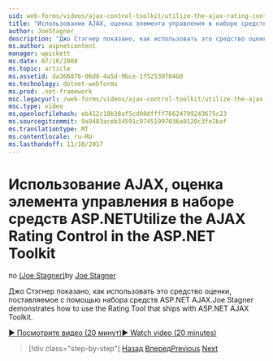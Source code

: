 ```yaml
---
uid: web-forms/videos/ajax-control-toolkit/utilize-the-ajax-rating-control-in-the-aspnet-toolkit
title: "Использование AJAX, оценка элемента управления в наборе средств ASP.NET | Документы Microsoft"
author: JoeStagner
description: "Джо Стэгнер показано, как использовать это средство оценки, поставляемое с помощью набора средств ASP.NET AJAX."
ms.author: aspnetcontent
manager: wpickett
ms.date: 07/10/2008
ms.topic: article
ms.assetid: da366876-06d8-4a5d-9bce-1f52530f04b0
ms.technology: dotnet-webforms
ms.prod: .net-framework
msc.legacyurl: /web-forms/videos/ajax-control-toolkit/utilize-the-ajax-rating-control-in-the-aspnet-toolkit
msc.type: video
ms.openlocfilehash: eb412c18b38af5cd00dffff76624799243675c23
ms.sourcegitcommit: 9a9483aceb34591c97451997036a9120c3fe2baf
ms.translationtype: MT
ms.contentlocale: ru-RU
ms.lasthandoff: 11/10/2017
---
```

<a name="utilize-the-ajax-rating-control-in-the-aspnet-toolkit"></a><span data-ttu-id="b198e-103">Использование AJAX, оценка элемента управления в наборе средств ASP.NET</span><span class="sxs-lookup"><span data-stu-id="b198e-103">Utilize the AJAX Rating Control in the ASP.NET Toolkit</span></span>
====================
<span data-ttu-id="b198e-104">по [(Joe Stagner)](https://github.com/JoeStagner)</span><span class="sxs-lookup"><span data-stu-id="b198e-104">by [Joe Stagner](https://github.com/JoeStagner)</span></span>

<span data-ttu-id="b198e-105">Джо Стэгнер показано, как использовать это средство оценки, поставляемое с помощью набора средств ASP.NET AJAX.</span><span class="sxs-lookup"><span data-stu-id="b198e-105">Joe Stagner demonstrates how to use the Rating Tool that ships with ASP.NET AJAX Toolkit.</span></span>

[<span data-ttu-id="b198e-106">&#9654; Посмотрите видео (20 минут)</span><span class="sxs-lookup"><span data-stu-id="b198e-106">&#9654; Watch video (20 minutes)</span></span>](https://channel9.msdn.com/Blogs/ASP-NET-Site-Videos/utilize-the-ajax-rating-control-in-the-aspnet-toolkit)

>[!div class="step-by-step"]
<span data-ttu-id="b198e-107">[Назад](how-do-i-the-ajax-toolkit-reorder-control.md)
[Вперед](control-extenders.md)</span><span class="sxs-lookup"><span data-stu-id="b198e-107">[Previous](how-do-i-the-ajax-toolkit-reorder-control.md)
[Next](control-extenders.md)</span></span>

